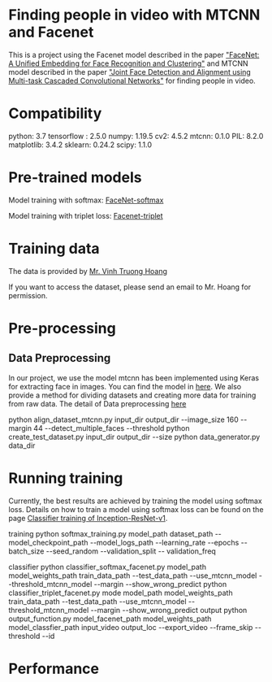 # Finding people in video with MTCNN and Facenet
This is a project using the Facenet model described in the paper ["FaceNet: A Unified Embedding for Face Recognition and Clustering"](https://arxiv.org/abs/1503.03832) and MTCNN model described in the paper ["Joint Face Detection and Alignment using Multi-task Cascaded Convolutional Networks"](https://arxiv.org/abs/1604.02878) for finding people in video.
# Compatibility
python: 3.7
tensorflow : 2.5.0
numpy: 1.19.5
cv2: 4.5.2
mtcnn: 0.1.0
PIL: 8.2.0
matplotlib: 3.4.2
sklearn: 0.24.2
scipy: 1.1.0

# Pre-trained models
Model training with softmax: [FaceNet-softmax](https://drive.google.com/drive/folders/1pwQ3H4aJ8a6yyJHZkTwtjcL4wYWQb7bn)

Model training with triplet loss: [Facenet-triplet](https://drive.google.com/open?id=1R77HmFADxe87GmoLwzfgMu_HY0IhcyBz)
# Training data
The data is provided by [Mr. Vinh Truong Hoang](https://sites.google.com/view/vinhsiam)

If you want to access the dataset, please send an email to Mr. Hoang for permission.

# Pre-processing
## Data Preprocessing
In our project, we use the model mtcnn has been implemented using Keras for extracting face in images. You can find the model in [here](https://pypi.org/project/mtcnn/). We also provide a method for dividing datasets and creating more data for training from raw data. The detail of Data preprocessing [here]()

python align_dataset_mtcnn.py input_dir output_dir --image_size 160 --margin 44 --detect_multiple_faces --threshold
python create_test_dataset.py input_dir output_dir --size
python data_generator.py data_dir

# Running training
Currently, the best results are achieved by training the model using softmax loss. Details on how to train a model using softmax loss can be found on the page [Classifier training of Inception-ResNet-v1]().


training
python softmax_training.py model_path dataset_path --model_checkpoint_path --model_logs_path --learning_rate --epochs --batch_size --seed_random --validation_split -- validation_freq

classifier
python classifier_softmax_facenet.py model_path model_weights_path train_data_path --test_data_path --use_mtcnn_model --threshold_mtcnn_model --margin --show_wrong_predict
python classifier_triplet_facenet.py mode model_path model_weights_path train_data_path --test_data_path --use_mtcnn_model --threshold_mtcnn_model --margin --show_wrong_predict
output
python output_function.py model_facenet_path model_weights_path model_classfier_path input_video output_loc --export_video --frame_skip --threshold --id

# Performance
